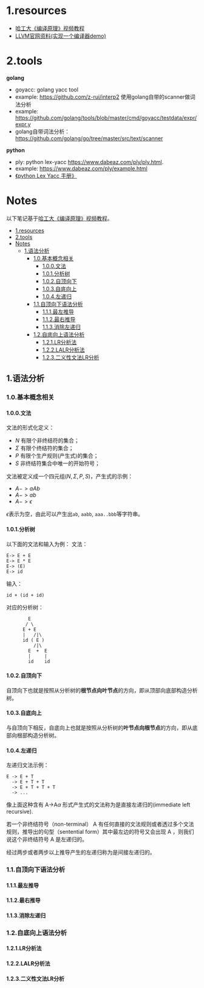 # 1.resources

* [哈工大《编译原理》视频教程](https://www.bilibili.com/video/av17649289?p=7)
* [LLVM官网资料(实现一个编译器demo)](http://llvm.org/docs/tutorial/)

# 2.tools
**golang**

* goyacc: golang yacc tool
* example: https://github.com/z-rui/interp2 使用golang自带的scanner做词法分析
* example: https://github.com/golang/tools/blob/master/cmd/goyacc/testdata/expr/expr.y
* golang自带词法分析：https://github.com/golang/go/tree/master/src/text/scanner


**python**

* ply: python lex-yacc https://www.dabeaz.com/ply/ply.html. 
* example: https://www.dabeaz.com/ply/example.html
* [《python Lex Yacc 手册》](https://www.kancloud.cn/kancloud/ply/42113)

# Notes

以下笔记基于[哈工大《编译原理》视频教程](https://www.bilibili.com/video/av17649289?p=7)。

- [1.resources](#1resources)
- [2.tools](#2tools)
- [Notes](#notes)
  - [1.语法分析](#1语法分析)
    - [1.0.基本概念相关](#10基本概念相关)
      - [1.0.0.文法](#100文法)
      - [1.0.1.分析树](#101分析树)
      - [1.0.2.自顶向下](#102自顶向下)
      - [1.0.3.自底向上](#103自底向上)
      - [1.0.4.左递归](#104左递归)
    - [1.1.自顶向下语法分析](#11自顶向下语法分析)
      - [1.1.1.最左推导](#111最左推导)
      - [1.1.2.最右推导](#112最右推导)
      - [1.1.3.消除左递归](#113消除左递归)
    - [1.2.自底向上语法分析](#12自底向上语法分析)
      - [1.2.1.LR分析法](#121lr分析法)
      - [1.2.2.LALR分析法](#122lalr分析法)
      - [1.2.3.二义性文法LR分析](#123二义性文法lr分析)

## 1.语法分析

### 1.0.基本概念相关
#### 1.0.0.文法
文法的形式化定义：
* $N$ 有限个非终结符的集合；
* $\Sigma$ 有限个终结符的集合；
* $P$ 有限个生产规则(产生式)的集合；
* $S$ 非终结符集合中唯一的开始符号；
  
文法被定义成一个四元组$(N, \Sigma, P, S)$，产生式的示例：

* $A -> aAb$
* $A -> ab$
* $A -> \epsilon$
  
$\epsilon$表示为空，由此可以产生出`ab`, `aabb`, `aaa..bbb`等字符串。


#### 1.0.1.分析树

以下面的文法和输入为例：
文法：
```
E-> E + E
E-> E * E
E-> (E)
E-> id
```
输入：
```
id + (id + id)
```

对应的分析树：
```
        E
       / \
      E + E
      |   /|\
      id ( E )
          /|\
        E  +  E
        |     |
        id    id
```

#### 1.0.2.自顶向下
自顶向下也就是按照从分析树的**根节点向叶节点**的方向，即从顶部向底部构造分析树。

#### 1.0.3.自底向上
与自顶向下相反，自底向上也就是按照从分析树的**叶节点向根节点**的方向，即从底部向根部构造分析树。

#### 1.0.4.左递归
左递归文法示例：
```
E -> E + T
  -> E + T + T
  -> E + T + T + T
  -> ...
```
像上面这种含有 A->A$\alpha$ 形式产生式的文法称为是直接左递归的(immediate left recursive).

若一个非终结符号（non-terminal） A 有任何直接的文法规则或者透过多个文法规则，推导出的句型（sentential form）其中最左边的符号又会出现 A ，则我们说这个非终结符号 A 是左递归的。

经过两步或者两步以上推导产生的左递归称为是间接左递归的。

### 1.1.自顶向下语法分析
#### 1.1.1.最左推导
#### 1.1.2.最右推导
#### 1.1.3.消除左递归

### 1.2.自底向上语法分析
#### 1.2.1.LR分析法
#### 1.2.2.LALR分析法
#### 1.2.3.二义性文法LR分析